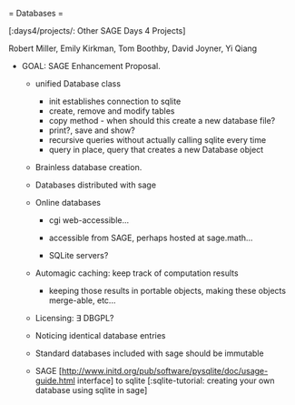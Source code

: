 = Databases =

[:days4/projects/: Other SAGE Days 4 Projects]

Robert Miller, Emily Kirkman, Tom Boothby, David Joyner, Yi Qiang

 * GOAL: SAGE Enhancement Proposal.

   * unified Database class
     * init establishes connection to sqlite
     * create, remove and modify tables
     * copy method - when should this create a new database file?
     * print?, save and show?
     * recursive queries without actually calling sqlite every time
     * query in place, query that creates a new Database object

   * Brainless database creation.

   * Databases distributed with sage

   * Online databases
 
     * cgi web-accessible...

     * accessible from SAGE, perhaps hosted at sage.math...

     * SQLite servers?

   * Automagic caching: keep track of computation results

     * keeping those results in portable objects, making these objects merge-able, etc...

   * Licensing: $\exists$ DBGPL?

   * Noticing identical database entries

   * Standard databases included with sage should be immutable
   * SAGE [http://www.initd.org/pub/software/pysqlite/doc/usage-guide.html interface] to sqlite [:sqlite-tutorial: creating your own database using sqlite in sage]
